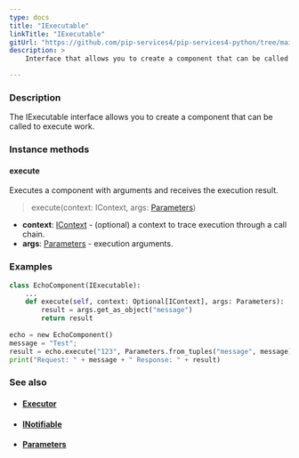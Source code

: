 ```yaml
---
type: docs
title: "IExecutable"
linkTitle: "IExecutable"
gitUrl: "https://github.com/pip-services4/pip-services4-python/tree/main/pip-services4-components-python"
description: >
    Interface that allows you to create a component that can be called to execute work.

---
```


### Description

The IExecutable interface allows you to create a component that can be called to execute work.

### Instance methods

#### execute
Executes a component with arguments and receives the execution result.

> execute(context: IContext, args: [Parameters](../parameters))

- **context**: [IContext](../../../components/context/icontext) - (optional) a context to trace execution through a call chain.
- **args**: [Parameters](../parameters) - execution arguments.

### Examples

```python
class EchoComponent(IExecutable):
    ...
    def execute(self, context: Optional[IContext], args: Parameters): 
        result = args.get_as_object("message")
        return result
    
echo = new EchoComponent()
message = "Test";
result = echo.execute("123", Parameters.from_tuples("message", message))
print("Request: " + message + " Response: " + result)
```

### See also
- #### [Executor](../executor)
- #### [INotifiable](../inotifiable)
- #### [Parameters](../parameters)

